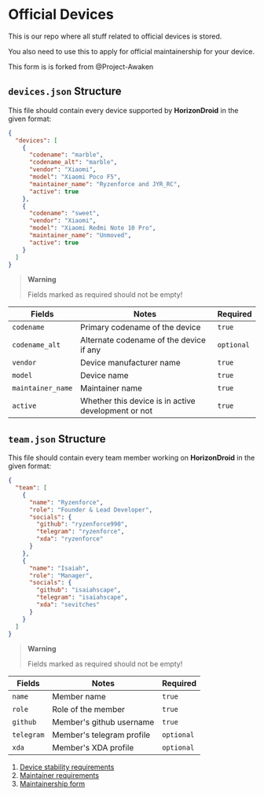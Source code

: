 # Official Devices

This is our repo where all stuff related to official devices is stored.

You also need to use this to apply for official maintainership for your device.

This form is is forked from @Project-Awaken

## `devices.json` Structure

This file should contain every device supported by **HorizonDroid** in the given format:

```json
{
  "devices": [
    {
      "codename": "marble",
      "codename_alt": "marble",
      "vendor": "Xiaomi",
      "model": "Xiaomi Poco F5",
      "maintainer_name": "Ryzenforce and JYR_RC",
      "active": true
    },
    {
      "codename": "sweet",
      "vendor": "Xiaomi",
      "model": "Xiaomi Redmi Note 10 Pro",
      "maintainer_name": "Unmoved",
      "active": true
    }
  ]
}
```

> **Warning**
>
> Fields marked as required should not be empty!

| Fields            | Notes                                               | Required   |
| ----------------- | --------------------------------------------------- | ---------- |
| `codename`        | Primary codename of the device                      | `true`     |
| `codename_alt`    | Alternate codename of the device if any             | `optional` |
| `vendor`          | Device manufacturer name                            | `true`     |
| `model`           | Device name                                         | `true`     |
| `maintainer_name` | Maintainer name                                     | `true`     |
| `active`          | Whether this device is in active development or not | `true`     |

## `team.json` Structure

This file should contain every team member working on **HorizonDroid** in the given format:

```json
{
  "team": [
    {
      "name": "Ryzenforce",
      "role": "Founder & Lead Developer",
      "socials": {
        "github": "ryzenforce990",
        "telegram": "ryzenforce",
        "xda": "ryzenforce"
      }
    },
    {
      "name": "Isaiah",
      "role": "Manager",
      "socials": {
        "github": "isaiahscape",
        "telegram": "isaiahscape",
        "xda": "sevitches"
      }
    }
  ]
}
```

> **Warning**
>
> Fields marked as required should not be empty!

| Fields     | Notes                     | Required   |
| ---------- | ------------------------- | ---------- |
| `name`     | Member name               | `true`     |
| `role`     | Role of the member        | `true`     |
| `github`   | Member's github username  | `true`     |
| `telegram` | Member's telegram profile | `optional` |
| `xda`      | Member's XDA profile      | `optional` |

1. [Device stability requirements](requirements.md)
2. [Maintainer requirements](maintainerreq.md)
3. [Maintainership form](https://docs.google.com/forms/d/e/1FAIpQLSf3Jdy915yD3BVqkTd-JwO0um5if8y-0mahjwEszqadgITaaA/viewform)
